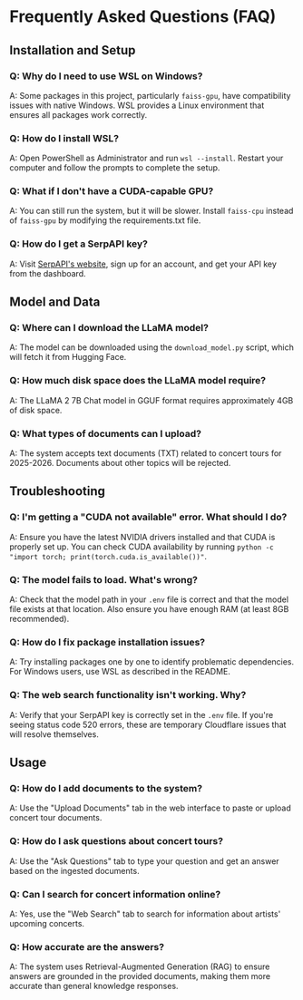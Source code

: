 # Frequently Asked Questions (FAQ)

## Installation and Setup

### Q: Why do I need to use WSL on Windows?
A: Some packages in this project, particularly `faiss-gpu`, have compatibility issues with native Windows. WSL provides a Linux environment that ensures all packages work correctly.

### Q: How do I install WSL?
A: Open PowerShell as Administrator and run `wsl --install`. Restart your computer and follow the prompts to complete the setup.

### Q: What if I don't have a CUDA-capable GPU?
A: You can still run the system, but it will be slower. Install `faiss-cpu` instead of `faiss-gpu` by modifying the requirements.txt file.

### Q: How do I get a SerpAPI key?
A: Visit [SerpAPI's website](https://serpapi.com/), sign up for an account, and get your API key from the dashboard.

## Model and Data

### Q: Where can I download the LLaMA model?
A: The model can be downloaded using the `download_model.py` script, which will fetch it from Hugging Face.

### Q: How much disk space does the LLaMA model require?
A: The LLaMA 2 7B Chat model in GGUF format requires approximately 4GB of disk space.

### Q: What types of documents can I upload?
A: The system accepts text documents (TXT) related to concert tours for 2025-2026. Documents about other topics will be rejected.

## Troubleshooting

### Q: I'm getting a "CUDA not available" error. What should I do?
A: Ensure you have the latest NVIDIA drivers installed and that CUDA is properly set up. You can check CUDA availability by running `python -c "import torch; print(torch.cuda.is_available())"`.

### Q: The model fails to load. What's wrong?
A: Check that the model path in your `.env` file is correct and that the model file exists at that location. Also ensure you have enough RAM (at least 8GB recommended).

### Q: How do I fix package installation issues?
A: Try installing packages one by one to identify problematic dependencies. For Windows users, use WSL as described in the README.

### Q: The web search functionality isn't working. Why?
A: Verify that your SerpAPI key is correctly set in the `.env` file. If you're seeing status code 520 errors, these are temporary Cloudflare issues that will resolve themselves.

## Usage

### Q: How do I add documents to the system?
A: Use the "Upload Documents" tab in the web interface to paste or upload concert tour documents.

### Q: How do I ask questions about concert tours?
A: Use the "Ask Questions" tab to type your question and get an answer based on the ingested documents.

### Q: Can I search for concert information online?
A: Yes, use the "Web Search" tab to search for information about artists' upcoming concerts.

### Q: How accurate are the answers?
A: The system uses Retrieval-Augmented Generation (RAG) to ensure answers are grounded in the provided documents, making them more accurate than general knowledge responses. 
